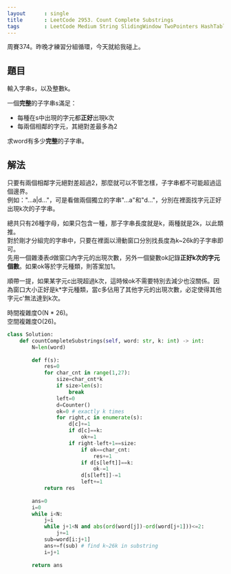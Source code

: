```yaml
---
layout      : single
title       : LeetCode 2953. Count Complete Substrings
tags        : LeetCode Medium String SlidingWindow TwoPointers HashTable
---
```

周賽374。昨晚才練習分組循環，今天就給我碰上。  

## 題目

輸入字串s，以及整數k。  

一個**完整**的子字串s滿足：  

- 每種在s中出現的字元都**正好**出現k次  
- 每兩個相鄰的字元，其絕對差最多為2  

求word有多少**完整**的子字串。  

## 解法

只要有兩個相鄰字元絕對差超過2，那麼就可以不管怎樣，子字串都不可能超過這個邊界。  
例如："...a|d..."，可是看做兩個獨立的字串"...a"和"d..."，分別在裡面找字元正好出現k次的子字串。  

總共只有26種字母，如果只包含一種，那子字串長度就是k，兩種就是2k，以此類推。  
對於剛才分組完的字串中，只要在裡面以滑動窗口分別找長度為k\~26k的子字串即可。  
先用一個雜湊表d做窗口內字元的出現次數，另外一個變數ok記錄**正好k次的字元個數**。如果ok等於字元種類，則答案加1。  

順帶一提，如果某字元c出現超過k次，這時候ok不需要特別去減少也沒關係。因為窗口大小正好是k\*字元種類，當c多佔用了其他字元的出現次數，必定使得其他字元c'無法達到k次。  

時間複雜度O(N \* 26)。  
空間複雜度O(26)。  

```python
class Solution:
    def countCompleteSubstrings(self, word: str, k: int) -> int:
        N=len(word)
        
        def f(s):
            res=0
            for char_cnt in range(1,27):
                size=char_cnt*k
                if size>len(s):
                    break
                left=0
                d=Counter()
                ok=0 # exactly k times
                for right,c in enumerate(s):
                    d[c]+=1
                    if d[c]==k:
                        ok+=1
                    if right-left+1==size:
                        if ok==char_cnt:
                            res+=1
                        if d[s[left]]==k:
                            ok-=1
                        d[s[left]]-=1
                        left+=1
            return res
        
        ans=0
        i=0
        while i<N:
            j=i
            while j+1<N and abs(ord(word[j])-ord(word[j+1]))<=2:
                j+=1
            sub=word[i:j+1]
            ans+=f(sub) # find k~26k in substring
            i=j+1
            
        return ans
```
